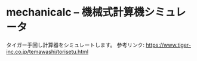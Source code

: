 # mechanicalc &#x2013; 機械式計算機シミュレータ

タイガー手回し計算器をシミュレートします。
参考リンク: <https://www.tiger-inc.co.jp/temawashi/torisetu.html>
